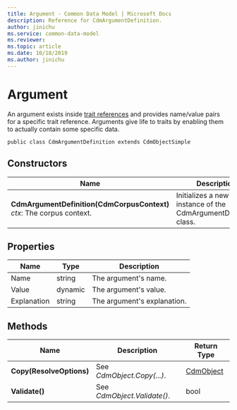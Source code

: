 ```yaml
---
title: Argument - Common Data Model | Microsoft Docs
description: Reference for CdmArgumentDefinition.
author: jinichu
ms.service: common-data-model
ms.reviewer: 
ms.topic: article
ms.date: 10/18/2019
ms.author: jinichu
---
```


# Argument 

An argument exists inside [trait references](traitreference.md) and provides name/value pairs for a specific trait reference. Arguments give life to traits by enabling them to actually contain some specific data.

```
public class CdmArgumentDefinition extends CdmObjectSimple
```

## Constructors
|Name|Description|
|---|---|
|**CdmArgumentDefinition(CdmCorpusContext)**<br />*ctx*: The corpus context.|Initializes a new instance of the CdmArgumentDefinition class.|

## Properties
|Name|Type|Description|
|---|---|---|
|Name|string|The argument's name.|
|Value|dynamic|The argument's value.| 
|Explanation|string|The argument's explanation.|

## Methods
|Name|Description|Return Type|
|---|---|---|
|**Copy(ResolveOptions)**|See *CdmObject.Copy(...)*.|[CdmObject](cdmobject.md)|
|**Validate()**|See *CdmObject.Validate()*.|bool|